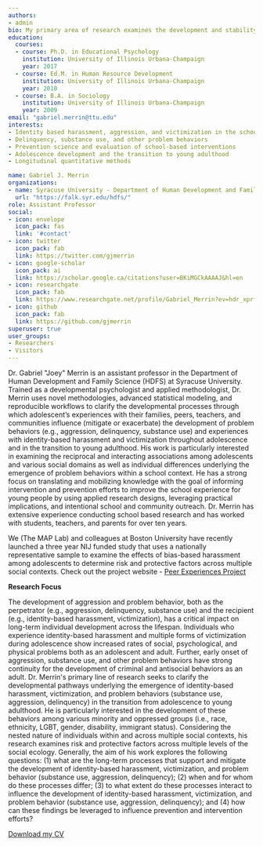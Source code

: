 ```yaml
---
authors:
- admin
bio: My primary area of research examines the development and stability of identity-based harassment, aggression, substance use, victimization, and other problem behaviors across adolescence and in the transition to young adulthood.
education:
  courses:
  - course: Ph.D. in Educational Psychology
    institution: University of Illinois Urbana-Champaign
    year: 2017
  - course: Ed.M. in Human Resource Development
    institution: University of Illinois Urbana-Champaign
    year: 2010
  - course: B.A. in Sociology
    institution: University of Illinois Urbana-Champaign
    year: 2009
email: "gabriel.merrin@ttu.edu"
interests:
- Identity based harassment, aggression, and victimization in the school context
- Delinquency, substance use, and other problem behaviors
- Prevention science and evaluation of school-based interventions 
- Adolescence development and the transition to young adulthood
- Longitudinal quantitative methods

name: Gabriel J. Merrin
organizations:
- name: Syracuse University - Department of Human Development and Family Science
  url: "https://falk.syr.edu/hdfs/"
role: Assistant Professor
social:
- icon: envelope
  icon_pack: fas
  link: '#contact'
- icon: twitter
  icon_pack: fab
  link: https://twitter.com/gjmerrin
- icon: google-scholar
  icon_pack: ai
  link: https://scholar.google.ca/citations?user=BKiMGCkAAAAJ&hl=en
- icon: researchgate
  icon_pack: fab
  link: https://www.researchgate.net/profile/Gabriel_Merrin?ev=hdr_xprf&_sg=NadUsQ1w4qFU684xZAi8LBAEaQVM73yhnpC4440LaTzxpvNNqe_T7KvZuLXWM0qYkFnAM6xbbGZ5z3_JeUGwI44E
- icon: github
  icon_pack: fab
  link: https://github.com/gjmerrin
superuser: true
user_groups:
- Researchers
- Visitors
---
```


Dr. Gabriel "Joey" Merrin is an assistant professor in the Department of Human Development and Family Science (HDFS) at Syracuse University. Trained as a developmental psychologist and applied methodologist, Dr. Merrin uses novel methodologies, advanced statistical modeling, and reproducible workflows to clarify the developmental processes through which adolescent’s experiences with their families, peers, teachers, and communities influence (mitigate or exacerbate) the development of problem behaviors (e.g., aggression, delinquency, substance use) and experiences with identity-based harassment and victimization throughout adolescence and in the transition to young adulthood. His work is particularly interested in examining the reciprocal and interacting associations among adolescents and various social domains as well as individual differences underlying the emergence of problem behaviors within a school context. He has a strong focus on translating and mobilizing knowledge with the goal of informing intervention and prevention efforts to improve the school experience for young people by using applied research designs, leveraging practical implications, and intentional school and community outreach. Dr. Merrin has extensive experience conducting school based research and has worked with students, teachers, and parents for over ten years. 

We (The MAP Lab) and colleagues at Boston University have recently launched a three year NIJ funded study that uses a nationally representative sample to examine the effects of bias-based harassment among adolescents to determine risk and protective factors across multiple social contexts. Check out the project website - [Peer Experiences Project](https://www.peerexperiencesproject.org/)

**Research Focus**

The development of aggression and problem behavior, both as the perpetrator (e.g., aggression, delinquency, substance use) and the recipient (e.g., identity-based harassment, victimization), has a critical impact on long-term individual development across the lifespan. Individuals who experience identity-based harassment and multiple forms of victimization during adolescence show increased rates of social, psychological, and physical problems both as an adolescent and adult. Further, early onset of aggression, substance use, and other problem behaviors have strong continuity for the development of criminal and antisocial behaviors as an adult. Dr. Merrin's primary line of research seeks to clarify the developmental pathways underlying the emergence of identity-based harassment, victimization, and problem behaviors (substance use, aggression, delinquency) in the transition from adolescence to young adulthood. He is particularly interested in the development of these behaviors among various minority and oppressed groups (i.e., race, ethnicity, LGBT, gender, disability, immigrant status). Considering the nested nature of individuals within and across multiple social contexts, his research examines risk and protective factors across multiple levels of the social ecology. Generally, the aim of his work explores the following questions: (1) what are the long-term processes that support and mitigate the development of identity-based harassment, victimization, and problem behavior (substance use, aggression, delinquency); (2) when and for whom do these processes differ; (3) to what extent do these processes interact to influence the development of identity-based harassment, victimization, and problem behavior (substance use, aggression, delinquency); and (4) how can these findings be leveraged to influence prevention and intervention efforts? 

[Download my CV](/files/cv.pdf)
